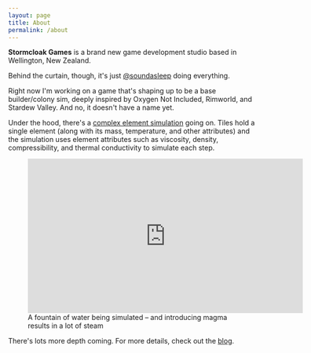 ```yaml
---
layout: page
title: About
permalink: /about
---
```


**Stormcloak Games** is a brand new game development studio based in Wellington, New Zealand.

Behind the curtain, though, it's just [@soundasleep](https://twitter.com/soundasleep) doing everything.

Right now I'm working on a game that's shaping up to be a base builder/colony sim, deeply inspired by Oxygen Not Included, Rimworld, and Stardew Valley.
And no, it doesn't have a name yet.

Under the hood, there's a [complex element simulation](_posts/2022-01-27-element-sim.md) going on.
Tiles hold a single element (along with its mass, temperature, and other attributes) and
the simulation uses element attributes such as
viscosity, density, compressibility, and thermal conductivity to simulate each step.

<figure class="video">
  <iframe width="560" height="315" src="https://www.youtube.com/embed/COu01rejFE0" title="YouTube video player" frameborder="0" allow="accelerometer; autoplay; clipboard-write; encrypted-media; gyroscope; picture-in-picture" allowfullscreen></iframe>
  <figcaption>A fountain of water being simulated – and introducing magma results in a lot of steam</figcaption>
</figure>

There's lots more depth coming. For more details, check out the [blog](blog.md).
